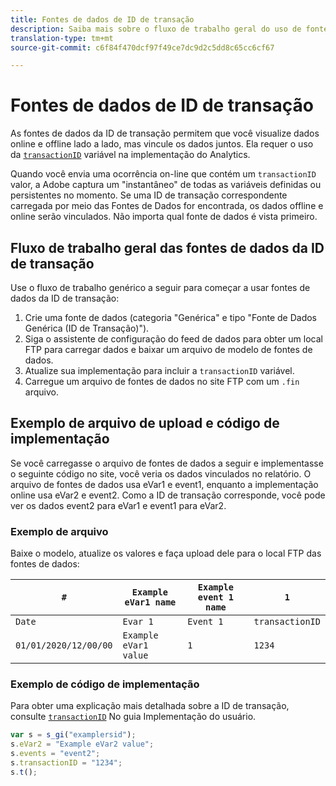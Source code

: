 ```yaml
---
title: Fontes de dados de ID de transação
description: Saiba mais sobre o fluxo de trabalho geral do uso de fontes de dados de ID de transação.
translation-type: tm+mt
source-git-commit: c6f84f470dcf97f49ce7dc9d2c5dd8c65cc6cf67

---
```



# Fontes de dados de ID de transação

As fontes de dados da ID de transação permitem que você visualize dados online e offline lado a lado, mas vincule os dados juntos. Ela requer o uso da [`transactionID`](/help/implement/vars/page-vars/transactionid.md) variável na implementação do Analytics.

Quando você envia uma ocorrência on-line que contém um `transactionID` valor, a Adobe captura um &quot;instantâneo&quot; de todas as variáveis definidas ou persistentes no momento. Se uma ID de transação correspondente carregada por meio das Fontes de Dados for encontrada, os dados offline e online serão vinculados. Não importa qual fonte de dados é vista primeiro.

## Fluxo de trabalho geral das fontes de dados da ID de transação

Use o fluxo de trabalho genérico a seguir para começar a usar fontes de dados da ID de transação:

1. Crie uma fonte de dados (categoria &quot;Genérica&quot; e tipo &quot;Fonte de Dados Genérica (ID de Transação)&quot;).
1. Siga o assistente de configuração do feed de dados para obter um local FTP para carregar dados e baixar um arquivo de modelo de fontes de dados.
1. Atualize sua implementação para incluir a `transactionID` variável.
1. Carregue um arquivo de fontes de dados no site FTP com um `.fin` arquivo.

## Exemplo de arquivo de upload e código de implementação

Se você carregasse o arquivo de fontes de dados a seguir e implementasse o seguinte código no site, você veria os dados vinculados no relatório. O arquivo de fontes de dados usa eVar1 e event1, enquanto a implementação online usa eVar2 e event2. Como a ID de transação corresponde, você pode ver os dados event2 para eVar1 e event1 para eVar2.

### Exemplo de arquivo

Baixe o modelo, atualize os valores e faça upload dele para o local FTP das fontes de dados:

| `#` | `Example eVar1 name` | `Example event 1 name` | `1` |
|---|---|---|---|
| `Date` | `Evar 1` | `Event 1` | `transactionID` |
| `01/01/2020/12/00/00` | `Example eVar1 value` | `1` | `1234` |

### Exemplo de código de implementação

Para obter uma explicação mais detalhada sobre a ID de transação, consulte [`transactionID`](/help/implement/vars/page-vars/transactionid.md) No guia Implementação do usuário.

```js
var s = s_gi("examplersid");
s.eVar2 = "Example eVar2 value";
s.events = "event2";
s.transactionID = "1234";
s.t();
```
